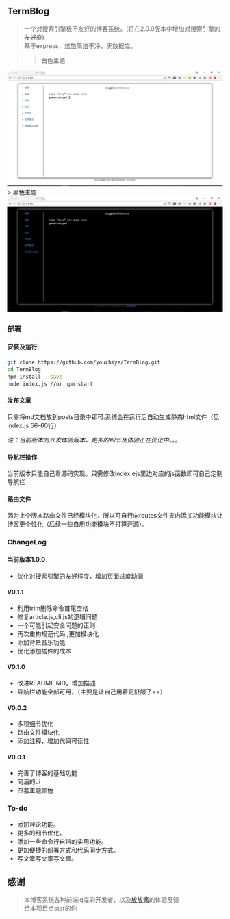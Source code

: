 ## TermBlog

> 一个对搜索引擎极不友好的博客系统。~~(将在2.0.0版本中增加对搜索引擎的友好度)~~  
> 基于express，炫酷简洁干净，无数据库。  

>> 白色主题  
<img src="./img/white_theme.jpg">  
> 黑色主题  
<img src="./img/black_theme.jpg">

### 部署

#### 安装及运行

```bash
git clone https://github.com/youzhiye/TermBlog.git
cd TermBlog
npm install --save 
node index.js //or npm start
```  

#### 发布文章

只需将md文档放到posts目录中即可.系统会在运行后自动生成静态html文件（见index.js 56-60行）

*注：当前版本为开发体验版本，更多的细节及体验正在优化中。。。*  
#### 导航栏操作

当前版本只能自己看源码实现。只需修改index.ejs里边对应的js函数即可自己定制导航栏  

#### 路由文件

因为上个版本路由文件已经模块化，所以可自行向routes文件夹内添加功能模块让博客更个性化（后续一些自用功能模块不打算开源）。  

### ChangeLog

#### 当前版本1.0.0

* 优化对搜索引擎的友好程度，增加页面过度动画  

#### V0.1.1  

* 利用trim删除命令首尾空格  
* 修复article.js,cli.js的逻辑问题  
* 一个可能引起安全问题的正则  
* 再次重构规范代码,,更加模块化  
* 添加背景音乐功能  
* 优化添加插件的成本

#### V0.1.0

* 改进README.MD，增加描述
* 导航栏功能全部可用，（主要是让自己用着更舒服了==）  

#### V0.0.2  

* 多项细节优化  
* 路由文件模块化  
* 添加注释，增加代码可读性

#### V0.0.1  

* 完善了博客的基础功能    
* 简洁的ui  
* 四套主题颜色  

### To-do  

* 添加评论功能。  
* 更多的细节优化。 
* 添加一些命令行自带的实用功能。  
* 更加便捷的部署方式和代码同步方式。 
* 写文章写文章写文章。  

## 感谢  
> 本博客系统各种前端jq库的开发者，以及[放放酱](https://godeep.pro)的体验反馈  
> 给本项目点star的你